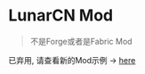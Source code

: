 # LunarCN Mod

> 不是Forge或者是Fabric Mod

已弃用, 请查看新的Mod示例 -> [here](https://github.com/CubeWhyMC/LunarMod-Example)
